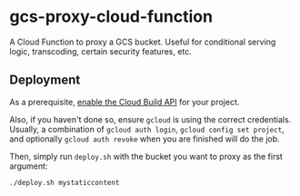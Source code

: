 # gcs-proxy-cloud-function

A Cloud Function to proxy a GCS bucket. Useful for conditional serving logic, transcoding, certain security features, etc.

## Deployment

As a prerequisite, [enable the Cloud Build API](https://console.cloud.google.com/apis/library/cloudbuild.googleapis.com) for your project.

Also, if you haven't done so, ensure `gcloud` is using the correct credentials. Usually, a combination of `gcloud auth login`, `gcloud config set project`, and optionally `gcloud auth revoke` when you are finished will do the job.

Then, simply run `deploy.sh` with the bucket you want to proxy as the first argument:

```shell
./deploy.sh mystaticcontent
```
